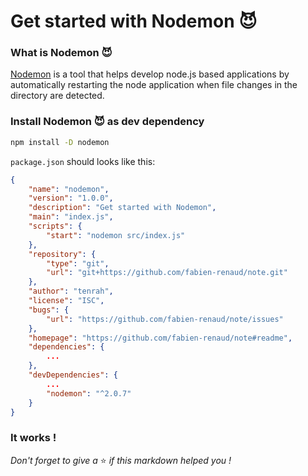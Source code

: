 # Get started with Nodemon 😈

### What is Nodemon 😈

[Nodemon](https://www.npmjs.com/package/nodemon) is a tool that helps develop node.js based applications by automatically restarting the node application when file changes in the directory are detected.

### Install Nodemon 😈 as dev dependency

```sh
npm install -D nodemon
```

`package.json` should looks like this:

```json
{
    "name": "nodemon",
    "version": "1.0.0",
    "description": "Get started with Nodemon",
    "main": "index.js",
    "scripts": {
        "start": "nodemon src/index.js"
    },
    "repository": {
        "type": "git",
        "url": "git+https://github.com/fabien-renaud/note.git"
    },
    "author": "tenrah",
    "license": "ISC",
    "bugs": {
        "url": "https://github.com/fabien-renaud/note/issues"
    },
    "homepage": "https://github.com/fabien-renaud/note#readme",
    "dependencies": {
        ...
    },
    "devDependencies": {
        ...
        "nodemon": "^2.0.7"
    }
}
```

### It works !
*Don't forget to give a* ⭐️ *if this markdown helped you !*
